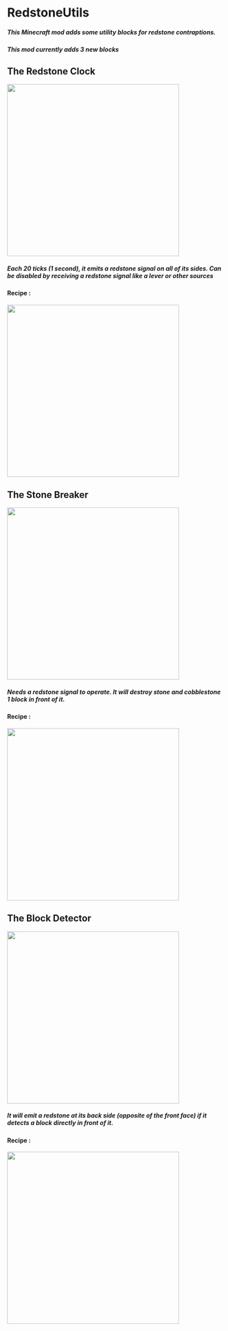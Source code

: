 # RedstoneUtils

##### This Minecraft mod adds some utility blocks for redstone contraptions.

##### This mod currently adds 3 new blocks

## The Redstone Clock
<img src="https://i.imgur.com/GIdaKvv.png" width="400"/>

##### Each 20 ticks (1 second), it emits a redstone signal on all of its sides. Can be disabled by receiving a redstone signal like a lever or other sources

#### Recipe : 

<img src="https://i.imgur.com/ESzR3oQ.png" width="400"/>

## The Stone Breaker
<img src="https://i.imgur.com/HzitAp2.png" width="400"/>

##### Needs a redstone signal to operate. It will destroy stone and cobblestone 1 block in front of it.

#### Recipe : 

<img src="https://i.imgur.com/spxb0Ee.png" width="400"/>

## The Block Detector
<img src="https://i.imgur.com/QE6Wa5C.png" width="400"/>

##### It will emit a redstone at its back side (opposite of the front face) if it detects a block directly in front of it.

#### Recipe : 

<img src="https://i.imgur.com/1zBiubE.png" width="400"/>